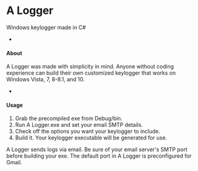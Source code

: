 # A Logger
Windows keylogger made in C#

-
#### About

A Logger was made with simplicity in mind. Anyone without coding experience can build their own customized keylogger that works on Windows Vista, 7, 8-8.1, and 10.

-
#### Usage

1. Grab the precompiled exe from Debug/bin.
2. Run A Logger.exe and set your email SMTP details.
3. Check off the options you want your keylogger to include.
4. Build it. Your keylogger executable will be generated for use.

A Logger sends logs via email. Be sure of your email server's SMTP port before building your exe. The default port in A Logger is preconfigured for Gmail.
